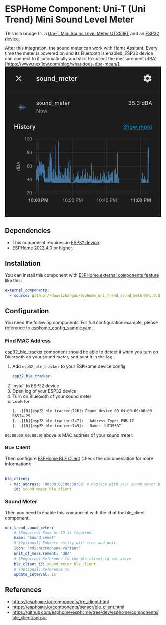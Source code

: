 # ESPHome Component: Uni-T (Uni Trend) Mini Sound Level Meter

This is a bridge for a [Uni-T Mini Sound Level Meter UT353BT](https://www.uni-trend.com/meters/html/product/Environmental/Environmental_Tester/Mini/UT353.html) and an [ESP32 device](https://esphome.io/devices/esp32.html).

After this integration, the sound meter can work with Home Assitant. Every time the meter is powered on and its Bluetooth is enabled, ESP32 device can connect to it automatically and start to collect the measurement (dBA)[https://www.nexflow.com/blog/what-does-dba-mean/].
![Home Assistant Sound Meter](images/ha_sound_meter.png)

## Dependencies

* This component requires an [ESP32 device](https://esphome.io/devices/esp32.html).
* [ESPHome 2022.4.0 or higher](https://github.com/esphome/esphome/releases).

## Installation

You can install this component with [ESPHome external components feature](https://esphome.io/components/external_components.html) like this:
```yaml
external_components:
  - source: github://daweizhangau/esphome_uni_trend_sound_meter@v1.0.0 
```

## Configuration

You need the following components. For full configuration example, please reference to [esphome_config_sample.yaml](esphome_config_sample.yaml).

### Find MAC Address

[esp32_ble_tracker](https://esphome.io/components/esp32_ble_tracker.html) component should be able to detect it when you turn on Bluetooth on your sound meter, and print it in the log.

1. Add `esp32_ble_tracker` to your ESPHome device config
    ```yaml
    esp32_ble_tracker:
    ```
2. Install to ESP32 device
3. Open log of your ESP32 device
4. Turn on Bluetooth of your sound meter
5. Look for 
    ```text
    [...][D][esp32_ble_tracker:726]: Found device 00:00:00:00:00:00 RSSI=-29
    [...][D][esp32_ble_tracker:747]:   Address Type: PUBLIC
    [...][D][esp32_ble_tracker:749]:   Name: 'UT353BT'
    ```
`00:00:00:00:00:00` above is MAC address of your sound meter.

### BLE Client

Then configure [ESPHome BLE Client](https://esphome.io/components/ble_client.html) (check the documentation for more information):

```yaml

ble_client:
  - mac_address: "00:00:00:00:00:00" # Replace with your sound meter bluetooth mac address
    id: sound_meter_ble_client
```

### Sound Meter

Then you need to enable this component with the id of the ble_client component.

```yaml
uni_trend_sound_meter:
    # [Required] Name or ID is required.
    name: "Sound Level"
    # [Optional] Enhance entity with icon and unit.
    icon: 'mdi:microphone-variant'
    unit_of_measurement: 'dBA'
    # [Required] Reference to the ble_client.id set above
    ble_client_id: sound_meter_ble_client
    # [Optional] Reference to
    update_interval: 1s
```

## References

* https://esphome.io/components/ble_client.html
* https://esphome.io/components/sensor/ble_client.html
* https://github.com/esphome/esphome/tree/dev/esphome/components/ble_client/sensor
